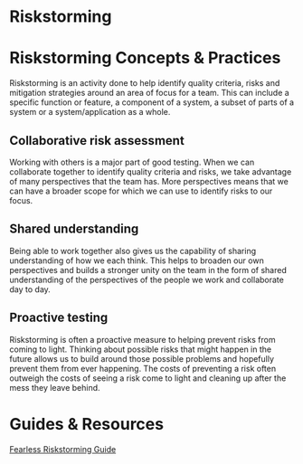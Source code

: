 # Riskstorming

# Riskstorming Concepts & Practices

Riskstorming is an activity done to help identify quality criteria, risks and mitigation strategies around an area of focus for a team.  This can include a specific function or feature, a component of a system, a subset of parts of a system or a system/application as a whole.  

## Collaborative risk assessment

Working with others is a major part of good testing.  When we can collaborate together to identify quality criteria and risks, we take advantage of many perspectives that the team has.  More perspectives means that we can have a broader scope for which we can use to identify risks to our focus.

## Shared understanding

Being able to work together also gives us the capability of sharing understanding of how we each think.  This helps to broaden our own perspectives and builds a stronger unity on the team in the form of shared understanding of the perspectives of the people we work and collaborate day to day.

## Proactive testing

Riskstorming is often a proactive measure to helping prevent risks from coming to light.  Thinking about possible risks that might happen in the future allows us to build around those possible problems and hopefully prevent them from ever happening.  The costs of preventing a risk often outweigh the costs of seeing a risk come to light and cleaning up after the mess they leave behind.

# Guides & Resources

[Fearless Riskstorming Guide](riskstorming-guide.md)
